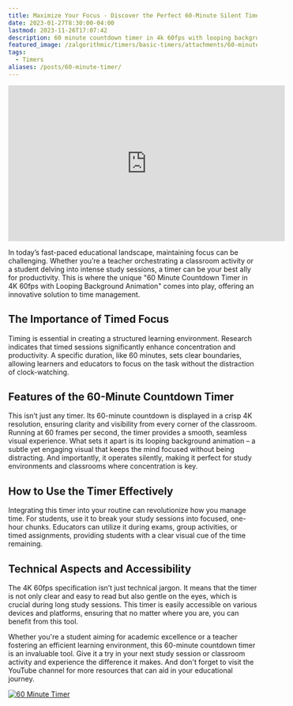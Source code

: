 ```yaml
---
title: Maximize Your Focus - Discover the Perfect 60-Minute Silent Timer for Classrooms and Study Sessions
date: 2023-01-27T8:30:00-04:00
lastmod: 2023-11-26T17:07:42
description: 60 minute countdown timer in 4k 60fps with looping background animation. Silent 60 minute timer for the classroom or studying.
featured_image: /zalgorithmic/timers/basic-timers/attachments/60-minute-timer.jpg
tags:
  - Timers
aliases: /posts/60-minute-timer/
---
```


<div class="iframe-16-9-container">
<iframe class="youTubeIframe" width="560" height="315" src="https://www.youtube.com/embed/LISF5q2Xmsw" title="60 Minute Timer" frameborder="0" allow="accelerometer; autoplay; clipboard-write; encrypted-media; gyroscope; picture-in-picture; web-share" allowfullscreen></iframe>
</div>

In today’s fast-paced educational landscape, maintaining focus can be challenging. Whether you’re a teacher orchestrating a classroom activity or a student delving into intense study sessions, a timer can be your best ally for productivity. This is where the unique "60 Minute Countdown Timer in 4K 60fps with Looping Background Animation" comes into play, offering an innovative solution to time management.

## The Importance of Timed Focus

Timing is essential in creating a structured learning environment. Research indicates that timed sessions significantly enhance concentration and productivity. A specific duration, like 60 minutes, sets clear boundaries, allowing learners and educators to focus on the task without the distraction of clock-watching.

## Features of the 60-Minute Countdown Timer

This isn’t just any timer. Its 60-minute countdown is displayed in a crisp 4K resolution, ensuring clarity and visibility from every corner of the classroom. Running at 60 frames per second, the timer provides a smooth, seamless visual experience. What sets it apart is its looping background animation – a subtle yet engaging visual that keeps the mind focused without being distracting. And importantly, it operates silently, making it perfect for study environments and classrooms where concentration is key.

## How to Use the Timer Effectively

Integrating this timer into your routine can revolutionize how you manage time. For students, use it to break your study sessions into focused, one-hour chunks. Educators can utilize it during exams, group activities, or timed assignments, providing students with a clear visual cue of the time remaining.

## Technical Aspects and Accessibility

The 4K 60fps specification isn’t just technical jargon. It means that the timer is not only clear and easy to read but also gentle on the eyes, which is crucial during long study sessions. This timer is easily accessible on various devices and platforms, ensuring that no matter where you are, you can benefit from this tool.

Whether you're a student aiming for academic excellence or a teacher fostering an efficient learning environment, this 60-minute countdown timer is an invaluable tool. Give it a try in your next study session or classroom activity and experience the difference it makes. And don't forget to visit the YouTube channel for more resources that can aid in your educational journey.

[![60 Minute Timer](./attachments/160-minute-timer.jpg)](https://youtu.be/LISF5q2Xmsw)
